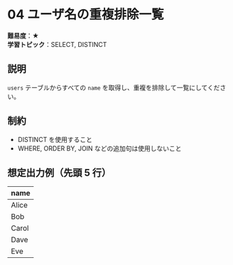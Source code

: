 # 04 ユーザ名の重複排除一覧

**難易度**：★  
**学習トピック**：SELECT, DISTINCT

## 説明
`users` テーブルからすべての `name` を取得し、重複を排除して一覧にしてください。

## 制約
* DISTINCT を使用すること
* WHERE, ORDER BY, JOIN などの追加句は使用しないこと

## 想定出力例（先頭 5 行）

| name  |
|-------|
| Alice |
| Bob   |
| Carol |
| Dave  |
| Eve   |
